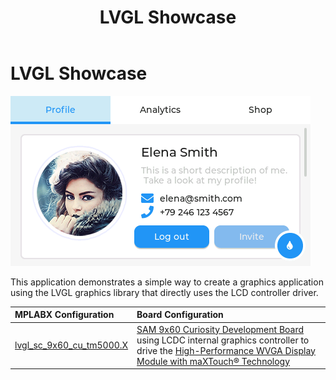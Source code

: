 ﻿---
parent: Example Applications
title: LVGL Showcase
nav_order: 1
---

# LVGL Showcase

![](./../../images/lvgl_showcase.png)

This application demonstrates a simple way to create a graphics application using the LVGL graphics library that directly uses the LCD controller driver.

|MPLABX Configuration|Board Configuration|
|:-------------------|:------------------|
|[lvgl\_sc\_9x60\_cu\_tm5000.X](./firmware/lvgl_sc_9x60_cu_tm5000.X/readme.md)| [SAM 9x60 Curiosity Development Board](https://www.microchip.com/en-us/development-tool/EV40E67A) using LCDC internal graphics controller to drive the [High-Performance WVGA Display Module with maXTouch® Technology](https://www.microchip.com/DevelopmentTools/ProductDetails/PartNO/AC320005-5)|
